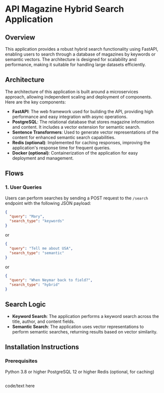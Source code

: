 # API Magazine Hybrid Search Application

## Overview

This application provides a robust hybrid search functionality using FastAPI, enabling users to search through a database of magazines by keywords or semantic vectors. The architecture is designed for scalability and performance, making it suitable for handling large datasets efficiently.

## Architecture

The architecture of this application is built around a microservices approach, allowing independent scaling and deployment of components. Here are the key components:

- **FastAPI**: The web framework used for building the API, providing high performance and easy integration with async operations.
- **PostgreSQL**: The relational database that stores magazine information and content. It includes a vector extension for semantic search.
- **Sentence Transformers**: Used to generate vector representations of the content for enhanced semantic search capabilities.
- **Redis (optional)**: Implemented for caching responses, improving the application's response time for frequent queries.
- **Docker (optional)**: Containerization of the application for easy deployment and management.

## Flows

### 1. User Queries

Users can perform searches by sending a POST request to the `/search` endpoint with the following JSON payload:

```json
{
  "query": "Mary",
  "search_type": "keywords"
}
```

or

```json
{
  "query": "Tell me about USA",
  "search_type": "semantic"
}
```

or

```json
{
  "query": "When Neymar back to field?",
  "search_type": "hybrid"
}
```

## Search Logic
- **Keyword Search**: The application performs a keyword search across the title, author, and content fields.
- **Semantic Search**: The application uses vector representations to perform semantic searches, returning results based on vector similarity.

## Installation Instructions

### Prerequisites
Python 3.8 or higher
PostgreSQL 12 or higher
Redis (optional, for caching)

##
<tab><tab>code/text here
